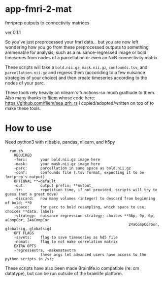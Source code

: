 # app-fmri-2-mat
fmriprep outputs to connectivity matrices 

ver 0.1.1

So you've just preprocessed your fmri data... but you are now left wondering how you go from these preprocessed outputs to something ammenable for analysis, such as a nuisance-regressed image or bold timeseries from nodes of a parcellation or even an NxN connectivity matrix.   

These scripts will take a `bold.nii.gz`, `mask.nii.gz`, `confounds.tsv`, and `parcellation.nii.gz` and regress them (accoriding to a few nuisance strategies of your choice) and then create timeseries according to the nodes of your parc. 

These tools rely heavily on nilearn's functions-so much grattiude to them. Also many thanks to [fliem](https://github.com/fliem) whose code here: https://github.com/fliem/sea_zrh_rs I copied/adopted/written on top of to make these tools.

# How to use
Need python3 with nibable, pandas, nilearn, and h5py

```
  run.sh
    REQUIRED
    -fmri:      your bold.nii.gz image here
    -mask:      your mask.nii.gz image here
    -parc:      parcellation in same space as bold.nii.gz
    -conf:      confounds file (.tsv format, expecting it to be fmriprep's output)
    OPTIONAL **=default
    -out:       output prefix; **output_
    -tr:        repetition time, if not provided, scripts will try to guess (not a great move)
    -discard:   now many volumes (integer) to descard from beginning of bold; **0
    -space:     for parc to bold resampling, which space to use; choices **data, labels
    -strategy:  nuisance regression strategy; choices **36p, 9p, 6p, aCompCor, 24aCompCor
                                                        24aCompCorGsr, globalsig, globalsig4
    OPT FLAGS
    -savets:    flag to save timeseries as hd5 file
    -nomat:     flag to not make correlation matrix
    EXTRA OPTS
    -regressextra, -makematextra
                these args let advanced users have access to the python scripts in /src
```

These scripts have also been made Brainlife.io compatible (re: cm datatype), but can be run outside of the brainlife platform.
